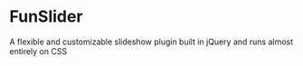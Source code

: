 FunSlider
=========

A flexible and customizable slideshow plugin built in jQuery and runs almost entirely on CSS